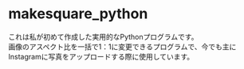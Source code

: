 # makesquare_python

これは私が初めて作成した実用的なPythonプログラムです。  
画像のアスペクト比を一括で1：1に変更できるプログラムで、今でも主にInstagramに写真をアップロードする際に使用しています。
